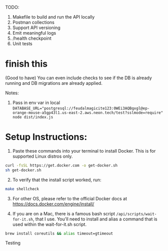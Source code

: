 TODO:

1. Makefile to build and run the API locally
2. Postman collections
3. Support API versioning
4. Emit meaningful logs
5. /health checkpoint
6. Unit tests

# finish this

(Good to have) You can even include checks to see if the DB is already running and DB migrations are already applied.

Notes:

1. Pass in env var in local
   `DATABASE_URL="postgresql://feudalmagicite123:0WEi3AQBqxgl@ep-orange-mouse-a5gp43l1.us-east-2.aws.neon.tech/test?sslmode=require" node dist/index.js
`

# Setup Instructions:

1. Paste these commands into your terminal to install Docker. This is for supported Linux distros only.

```sh
curl -fsSL https://get.docker.com -o get-docker.sh
sh get-docker.sh
```

2. To verify that the install script worked, run:

```sh
make shellcheck
```

3. For other OS, please refer to the official Docker docs at https://docs.docker.com/engine/install/

4. If you are on a Mac, there is a famous bash script `/api/scripts/wait-for-it.sh`, that I use. You'll need to install and alias a command that is used within the wait-for-it.sh script.

```sh
brew install coreutils && alias timeout=gtimeout
```

Testing
